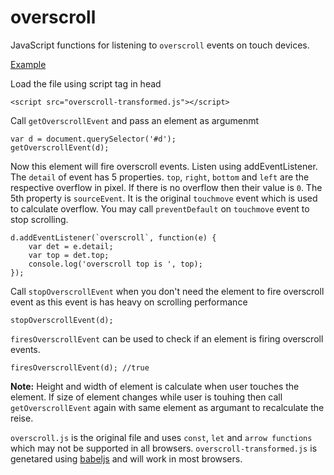 # overscroll
JavaScript functions for listening to `overscroll` events on touch devices.

[Example](https://namannehra.github.io/overscroll/)

Load the file using script tag in head

	<script src="overscroll-transformed.js"></script>

Call `getOverscrollEvent` and pass an element as argumenmt

	var d = document.querySelector('#d');
	getOverscrollEvent(d);

Now this element will fire overscroll events. Listen using addEventListener. The `detail` of event has 5 properties. `top`, `right`, `bottom` and `left` are the respective overflow in pixel. If there is no overflow then their value is `0`. The 5th property is `sourceEvent`. It is the original `touchmove` event which is used to calculate overflow. You may call `preventDefault` on `touchmove` event to stop scrolling.

	d.addEventListener(`overscroll`, function(e) {
		var det = e.detail;
		var top = det.top;
		console.log('overscroll top is ', top);
	});

Call `stopOverscrollEvent` when you don't need the element to fire overscroll event as this event is has heavy on scrolling performance

	stopOverscrollEvent(d);

`firesOverscrollEvent` can be used to check if an element is firing overscroll events.

	firesOverscrollEvent(d); //true

**Note:** Height and width of element is calculate when user touches the element. If size of element changes while user is touhing then call `getOverscrollEvent` again with same element as argumant to recalculate the reise.

`overscroll.js` is the original file and uses `const`, `let` and `arrow functions` which may not be supported in all browsers. `overscroll-transformed.js` is genetared using [babeljs](https://babeljs.io/) and will work in most browsers.
